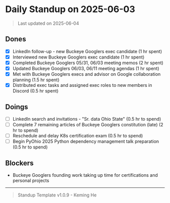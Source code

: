 # Daily Standup on 2025-06-03

> Last updated on 2025-06-04

## Dones

- [x] LinkedIn follow-up - new Buckeye Googlers exec candidate (1 hr spent)
- [x] Interviewed new Buckeye Googlers exec candidate (1 hr spent)
- [x] Completed Buckeye Googlers 05/31, 06/03 meeting memos (2 hr spent)
- [x] Updated Buckeye Googlers 06/03, 06/11 meeting agendas (1 hr spent)
- [x] Met with Buckeye Googlers execs and advisor on Google collaboration planning (1.5 hr spent)
- [x] Distributed exec tasks and assigned exec roles to new members in Discord (0.5 hr spent)

## Doings

- [ ] LinkedIn search and invitations - "Sr. data Ohio State" (0.5 hr to spend)
- [ ] Complete 7 remaining articles of Buckeye Googlers constitution (late) (2 hr to spend)
- [ ] Reschedule and delay K8s certification exam (0.5 hr to spend)
- [ ] Begin PyOhio 2025 Python dependency management talk preparation (0.5 hr to spend)

## Blockers

- Buckeye Googlers founding work taking up time for certifications and personal projects

---

> Standup Template v1.0.9 - Keming He
